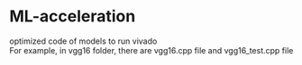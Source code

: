 # ML-acceleration  
optimized code of models to run vivado  
For example, in vgg16 folder, there are vgg16.cpp file and vgg16_test.cpp file   
